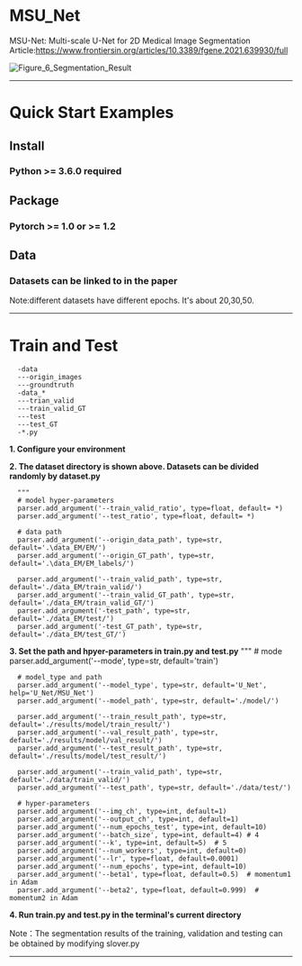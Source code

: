 # MSU_Net
MSU-Net: Multi-scale U-Net for 2D Medical Image Segmentation \
Article:https://www.frontiersin.org/articles/10.3389/fgene.2021.639930/full

![Figure_6_Segmentation_Result](https://user-images.githubusercontent.com/50656765/125736033-501fa324-f6bf-4622-b124-41d4ee497811.jpg)
****

# Quick Start Examples

## Install
### Python >= 3.6.0 required

## Package
### Pytorch >= 1.0 or >= 1.2

## Data
### Datasets can be linked to in the paper

Note:different datasets have different epochs. It's about 20,30,50.
****

# Train and Test

      -data
      ---origin_images
      ---groundtruth
      -data_* 
      ---trian_valid
      ---train_valid_GT
      ---test
      ---test_GT
      -*.py

**1. Configure your environment**

**2. The dataset directory is shown above. Datasets can be divided randomly by dataset.py**

      """
      # model hyper-parameters
      parser.add_argument('--train_valid_ratio', type=float, default= *)
      parser.add_argument('--test_ratio', type=float, default= *)

      # data path
      parser.add_argument('--origin_data_path', type=str, default='.\data_EM/EM/')
      parser.add_argument('--origin_GT_path', type=str, default='.\data_EM/EM_labels/')

      parser.add_argument('--train_valid_path', type=str, default='./data_EM/train_valid/')
      parser.add_argument('--train_valid_GT_path', type=str, default='./data_EM/train_valid_GT/')
      parser.add_argument('-test_path', type=str, default='./data_EM/test/')
      parser.add_argument('-test_GT_path', type=str, default='./data_EM/test_GT/')

**3. Set the path and hpyer-parameters in train.py and test.py**
      """
      # mode
      parser.add_argument('--mode', type=str, default='train')

      # model_type and path
      parser.add_argument('--model_type', type=str, default='U_Net', help='U_Net/MSU_Net')
      parser.add_argument('--model_path', type=str, default='./model/')

      parser.add_argument('--train_result_path', type=str, default='./results/model/train_result/')
      parser.add_argument('--val_result_path', type=str, default='./results/model/val_result/')
      parser.add_argument('--test_result_path', type=str, default='./results/model/test_result/')

      parser.add_argument('--train_valid_path', type=str, default='./data/train_valid/')
      parser.add_argument('--test_path', type=str, default='./data/test/')

      # hyper-parameters
      parser.add_argument('--img_ch', type=int, default=1)
      parser.add_argument('--output_ch', type=int, default=1)
      parser.add_argument('--num_epochs_test', type=int, default=10)
      parser.add_argument('--batch_size', type=int, default=4) # 4
      parser.add_argument('--k', type=int, default=5)  # 5
      parser.add_argument('--num_workers', type=int, default=0)
      parser.add_argument('--lr', type=float, default=0.0001)
      parser.add_argument('--num_epochs', type=int, default=10)
      parser.add_argument('--beta1', type=float, default=0.5)  # momentum1 in Adam
      parser.add_argument('--beta2', type=float, default=0.999)  # momentum2 in Adam

**4. Run train.py and test.py in the terminal's current directory**

Note：The segmentation results of the training, validation and testing can be obtained by modifying slover.py

****
